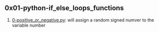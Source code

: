 ## 0x01-python-if_else_loops_functions

1. [0-positive_or_negative.py](./0-positive_or_negative.py ""): will assign a random signed numver to the variable number
 
